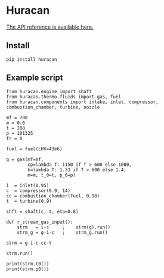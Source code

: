 # Huracan

[The API reference is available here.](https://huracan-docs.github.io/)

## Install

    pip install huracan
    
## Example script

    from huracan.engine import shaft
    from huracan.thermo.fluids import gas, fuel
    from huracan.components import intake, inlet, compressor, combustion_chamber, turbine, nozzle

    mf = 700
    m = 0.6
    t = 288
    p = 101325
    fr = 0

    fuel = fuel(LHV=43e6)

    g = gas(mf=mf,
            cp=lambda T: 1150 if T > 600 else 1000,
            k=lambda T: 1.33 if T > 600 else 1.4,
            m=m, t_0=t, p_0=p)

    i  = inlet(0.95)
    c  = compressor(0.9, 14)
    cc = combustion_chamber(fuel, 0.98)
    t  = turbine(0.9)

    shft = shaft(c, t, eta=0.8)

    def r_stream_gas_input():
        strm   = i-c     ;    strm(g).run()
        strm_g = g-i-c   ;    strm_g.run()

    strm = g-i-c-cc-t
    
    strm.run()
    
    print(strm.t0())
    print(strm.p0())

